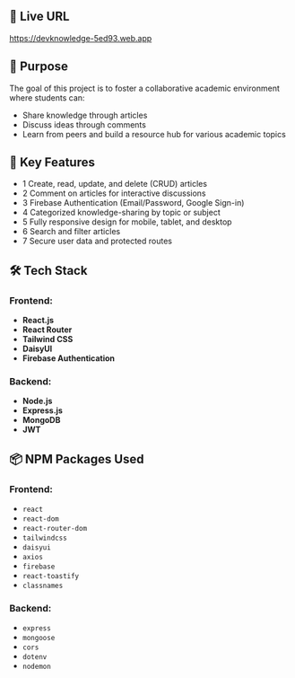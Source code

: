 
## 🚀 Live URL

 https://devknowledge-5ed93.web.app

## 🎯 Purpose

The goal of this project is to foster a collaborative academic environment where students can:
- Share knowledge through articles
- Discuss ideas through comments
- Learn from peers and build a resource hub for various academic topics

## 🔑 Key Features

- 1 Create, read, update, and delete (CRUD) articles
- 2 Comment on articles for interactive discussions
- 3 Firebase Authentication (Email/Password, Google Sign-in)
- 4 Categorized knowledge-sharing by topic or subject
- 5 Fully responsive design for mobile, tablet, and desktop
- 6 Search and filter articles
- 7 Secure user data and protected routes


## 🛠 Tech Stack

### Frontend:
- **React.js**
- **React Router**
- **Tailwind CSS**
- **DaisyUI**
- **Firebase Authentication**

### Backend:
- **Node.js**
- **Express.js**
- **MongoDB**
- **JWT** 

## 📦 NPM Packages Used

### Frontend:
- `react`
- `react-dom`
- `react-router-dom`
- `tailwindcss`
- `daisyui`
- `axios`
- `firebase`
- `react-toastify`
- `classnames`

### Backend:
- `express`
- `mongoose`
- `cors`
- `dotenv`
- `nodemon`
